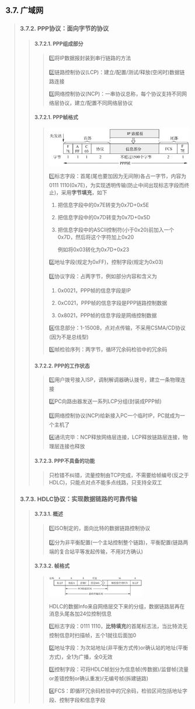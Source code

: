 ## 3.7. 广域网

> ### 3.7.2. PPP协议：面向字节的协议
>
> > #### 3.7.2.1. PPP组成部分
> >
> > > :one:将IP数据报封装到串行链路的方法
> > >
> > > :two:链路控制协议(LCP)：建立/配置/测试/释放(空闲时)数据链路连接
> > >
> > > :three:网络控制协议(NCP)：一串协议总称，每个协议支持不同网络层协议，建立/配置不同网络层协议
> >
> > #### 3.7.2.1. PPP帧格式
> >
> > > <img src="https://raw.githubusercontent.com/DANNHIROAKI/PicGo-Typora-GitHub-Picture-bed/main/img/image-20231005173344632.png" alt="image-20231005173344632" style="zoom:67%;" /> 
> > >
> > > :one:标志字段：首尾(尾也要加因为无间隙)各占一字节，内容为0111 1110(0x7E)，为实现透明传输(防止中间出现标志字段而终止)，采用**字节填充**，如下
> > >
> > > 1. 把信息字段中的0x7E转变为0x7D+0x5E
> > >
> > > 2. 把信息字段中的0x7D转变为0x7D+0x5D
> > >
> > > 3. 把信息字段中的ASCII控制符(小于0x20)前加入一个0x7D，然后将这个字符加上0x20
> > >
> > >    例如将0x03转化为0x7D+0x23
> > >
> > > :two:地址字段(规定为0xFF)，控制字段(规定为0x03)
> > >
> > > :three:协议字段：占两字节，例如部分内容和含义为
> > >
> > > 1. 0x0021，PPP帧的信息字段是IP 
> > >
> > > 2. 0xC021，PPP帧的信息字段是PPP链路控制数据
> > > 3. 0x8021，PPP帧的信息字段是网络控制数据
> > >
> > > :four:信息部分：1-1500B，点对点传输，不采用CSMA/CD协议(因为不是总线型)
> > >
> > > :five:帧检验序列：两字节，循环冗余码检验中的冗余码
> >
> > #### 3.7.2.2. PPP的工作状态
> >
> > > :one:用户拨号接入ISP，调制解调器确认拨号，建立一条物理连接
> > >
> > > :two:PC向路由器发送一系列LCP分组(封装成PPP帧)
> > >
> > > :three:网络控制协议(NCP)给新接入PC一个临时IP，PC就成为一个主机了
> > >
> > > :four:通讯完毕：NCP释放网络层连接，LCP释放链路层连接，物理层连接也释放
> >
> > #### 3.7.2.3. PPP不具备的功能
> >
> > > 只检错不纠错，流量控制由TCP完成，不需要给帧编号(反之于HDLC)，只能点对点不能多点线路，只支持全双工
>
> ### 3.7.3. HDLC协议：实现数据链路的可靠传输
>
> > #### 3.7.3.1. 概述 
> >
> > >  :one:ISO制定的，面向比特的数据链路控制协议
> > >
> > >  :two:分为非平衡配置(一个主站控制整个链路)，平衡配置(链路两端的复合站平等发起传输，不用对方确认)
> >
> > #### 3.7.3.2. 帧格式
> >
> > > <img src="https://raw.githubusercontent.com/DANNHIROAKI/PicGo-Typora-GitHub-Picture-bed/main/img/image-20231005190056397.png" alt="image-20231005190056397" style="zoom: 25%;" />   
> > >
> > > HDLC的数据Info来自网络层交下来的分组，数据链路层再在消息头尾各加24位控制信息
> > >
> > > :one:标志字段：0111 1110，**比特填充**的首尾标志法，当比特流无控制信息时扫描帧，五个1就往后面加0
> > >
> > > :two:地址字段：为次站地址(非平衡方式传)or确认站的地址(平衡方式)，全1为广播，全0无效
> > >
> > > :three:控制字段：可将HDLC帧划分为信息帧(传数据)/监督帧(流量or差错控制or确认重发)/无编号帧(拆建链路)
> > >
> > > :four:FCS：即循环冗余码检验中的冗余码，检验区间包括地址字段、控制字段和信息字段